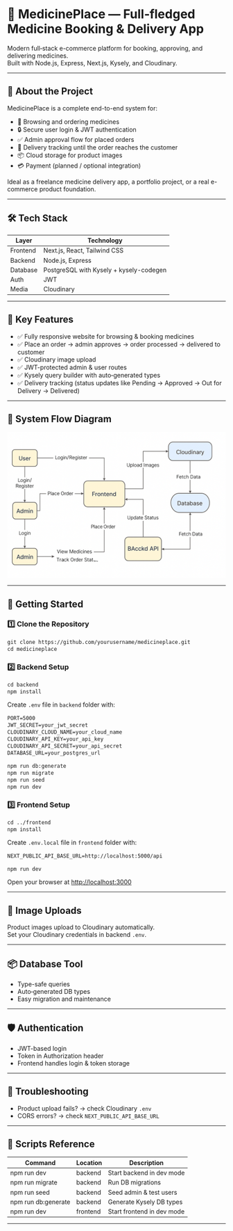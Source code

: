 <h1>💊 MedicinePlace — Full‑fledged Medicine Booking & Delivery App</h1>

<p>Modern full‑stack e-commerce platform for booking, approving, and delivering medicines.<br>
Built with Node.js, Express, Next.js, Kysely, and Cloudinary.</p>

<hr>

<h2>📌 About the Project</h2>

<p>MedicinePlace is a complete end-to-end system for:</p>

<ul>
  <li>🧾 Browsing and ordering medicines</li>
  <li>🔒 Secure user login & JWT authentication</li>
  <li>✅ Admin approval flow for placed orders</li>
  <li>🚚 Delivery tracking until the order reaches the customer</li>
  <li>📦 Cloud storage for product images</li>
  <li>💳 Payment (planned / optional integration)</li>
</ul>

<p>Ideal as a freelance medicine delivery app, a portfolio project, or a real e-commerce product foundation.</p>

<hr>

<h2>🛠 Tech Stack</h2>

<table>
  <thead>
    <tr>
      <th>Layer</th>
      <th>Technology</th>
    </tr>
  </thead>
  <tbody>
    <tr>
      <td>Frontend</td>
      <td>Next.js, React, Tailwind CSS</td>
    </tr>
    <tr>
      <td>Backend</td>
      <td>Node.js, Express</td>
    </tr>
    <tr>
      <td>Database</td>
      <td>PostgreSQL with Kysely + kysely-codegen</td>
    </tr>
    <tr>
      <td>Auth</td>
      <td>JWT</td>
    </tr>
    <tr>
      <td>Media</td>
      <td>Cloudinary</td>
    </tr>
  </tbody>
</table>

<hr>

<h2>🌟 Key Features</h2>

<ul>
  <li>✅ Fully responsive website for browsing & booking medicines</li>
  <li>✅ Place an order → admin approves → order processed → delivered to customer</li>
  <li>✅ Cloudinary image upload</li>
  <li>✅ JWT-protected admin & user routes</li>
  <li>✅ Kysely query builder with auto‑generated types</li>
  <li>✅ Delivery tracking (status updates like Pending → Approved → Out for Delivery → Delivered)</li>
</ul>

<hr>

<h2>🧩 System Flow Diagram</h2>

<p><img src="workflow.png" alt="System Flow Diagram" style="max-width: 100%; height: auto;" /></p>

<hr>

<h2>🚀 Getting Started</h2>

<h3>1️⃣ Clone the Repository</h3>

<pre><code>git clone https://github.com/yourusername/medicineplace.git
cd medicineplace
</code></pre>

<h3>2️⃣ Backend Setup</h3>

<pre><code>cd backend
npm install
</code></pre>

<p>Create <code>.env</code> file in <code>backend</code> folder with:</p>

<pre><code>PORT=5000
JWT_SECRET=your_jwt_secret
CLOUDINARY_CLOUD_NAME=your_cloud_name
CLOUDINARY_API_KEY=your_api_key
CLOUDINARY_API_SECRET=your_api_secret
DATABASE_URL=your_postgres_url
</code></pre>

<pre><code>npm run db:generate
npm run migrate
npm run seed
npm run dev
</code></pre>

<h3>3️⃣ Frontend Setup</h3>

<pre><code>cd ../frontend
npm install
</code></pre>

<p>Create <code>.env.local</code> file in <code>frontend</code> folder with:</p>

<pre><code>NEXT_PUBLIC_API_BASE_URL=http://localhost:5000/api
</code></pre>

<pre><code>npm run dev
</code></pre>

<p>Open your browser at <a href="http://localhost:3000">http://localhost:3000</a></p>

<hr>

<h2>📸 Image Uploads</h2>

<p>Product images upload to Cloudinary automatically.<br>
Set your Cloudinary credentials in backend <code>.env</code>.</p>

<hr>

<h2>📦 Database Tool</h2>

<ul>
  <li>Type-safe queries</li>
  <li>Auto‑generated DB types</li>
  <li>Easy migration and maintenance</li>
</ul>

<hr>

<h2>🛡 Authentication</h2>

<ul>
  <li>JWT-based login</li>
  <li>Token in Authorization header</li>
  <li>Frontend handles login & token storage</li>
</ul>

<hr>

<h2>🐞 Troubleshooting</h2>

<ul>
  <li>Product upload fails? → check Cloudinary <code>.env</code></li>
  <li>CORS errors? → check <code>NEXT_PUBLIC_API_BASE_URL</code></li>
</ul>

<hr>

<h2>🧰 Scripts Reference</h2>

<table>
  <thead>
    <tr>
      <th>Command</th>
      <th>Location</th>
      <th>Description</th>
    </tr>
  </thead>
  <tbody>
    <tr>
      <td>npm run dev</td>
      <td>backend</td>
      <td>Start backend in dev mode</td>
    </tr>
    <tr>
      <td>npm run migrate</td>
      <td>backend</td>
      <td>Run DB migrations</td>
    </tr>
    <tr>
      <td>npm run seed</td>
      <td>backend</td>
      <td>Seed admin & test users</td>
    </tr>
    <tr>
      <td>npm run db:generate</td>
      <td>backend</td>
      <td>Generate Kysely DB types</td>
    </tr>
    <tr>
      <td>npm run dev</td>
      <td>frontend</td>
      <td>Start frontend in dev mode</td>
    </tr>
  </tbody>
</table>

<hr>
